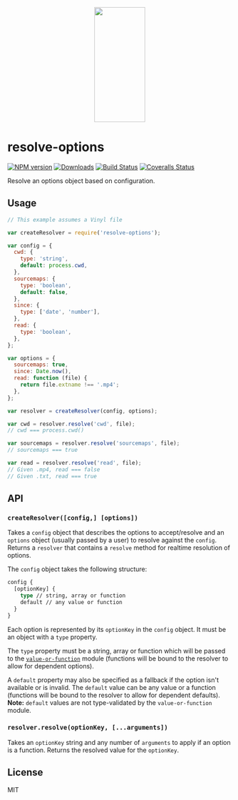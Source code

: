 <p align="center">
  <a href="https://gulpjs.com">
    <img height="257" width="114" src="https://raw.githubusercontent.com/gulpjs/artwork/master/gulp-2x.png">
  </a>
</p>

# resolve-options

[![NPM version][npm-image]][npm-url] [![Downloads][downloads-image]][npm-url] [![Build Status][ci-image]][ci-url] [![Coveralls Status][coveralls-image]][coveralls-url]

Resolve an options object based on configuration.

## Usage

```js
// This example assumes a Vinyl file

var createResolver = require('resolve-options');

var config = {
  cwd: {
    type: 'string',
    default: process.cwd,
  },
  sourcemaps: {
    type: 'boolean',
    default: false,
  },
  since: {
    type: ['date', 'number'],
  },
  read: {
    type: 'boolean',
  },
};

var options = {
  sourcemaps: true,
  since: Date.now(),
  read: function (file) {
    return file.extname !== '.mp4';
  },
};

var resolver = createResolver(config, options);

var cwd = resolver.resolve('cwd', file);
// cwd === process.cwd()

var sourcemaps = resolver.resolve('sourcemaps', file);
// sourcemaps === true

var read = resolver.resolve('read', file);
// Given .mp4, read === false
// Given .txt, read === true
```

## API

### `createResolver([config,] [options])`

Takes a `config` object that describes the options to accept/resolve and an `options` object (usually passed by a user) to resolve against the `config`. Returns a `resolver` that contains a `resolve` method for realtime resolution of options.

The `config` object takes the following structure:

```graphql
config {
  [optionKey] {
    type // string, array or function
    default // any value or function
  }
}
```

Each option is represented by its `optionKey` in the `config` object. It must be an object with a `type` property.

The `type` property must be a string, array or function which will be passed to the [`value-or-function`][value-or-function] module (functions will be bound to the resolver to allow for dependent options).

A `default` property may also be specified as a fallback if the option isn't available or is invalid. The `default` value can be any value or a function (functions will be bound to the resolver to allow for dependent defaults). **Note:** `default` values are not type-validated by the `value-or-function` module.

### `resolver.resolve(optionKey, [...arguments])`

Takes an `optionKey` string and any number of `arguments` to apply if an option is a function. Returns the resolved value for the `optionKey`.

## License

MIT

<!-- prettier-ignore-start -->
[downloads-image]: https://img.shields.io/npm/dm/resolve-options.svg?style=flat-square
[npm-url]: https://npmjs.com/package/resolve-options
[npm-image]: https://img.shields.io/npm/v/resolve-options.svg?style=flat-square

[ci-url]: https://github.com/gulpjs/resolve-options/actions?query=workflow:dev
[ci-image]: https://img.shields.io/github/workflow/status/gulpjs/resolve-options/dev?style=flat-square

[coveralls-url]: https://coveralls.io/r/gulpjs/resolve-options
[coveralls-image]: https://img.shields.io/coveralls/gulpjs/resolve-options/master.svg?style=flat-square
<!-- prettier-ignore-end -->

<!-- prettier-ignore-start -->
[value-or-function]: https://github.com/gulpjs/value-or-function
<!-- prettier-ignore-end -->
